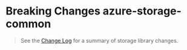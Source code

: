 # Breaking Changes azure-storage-common

> See the [Change Log](ChangeLog.md) for a summary of storage library changes.
